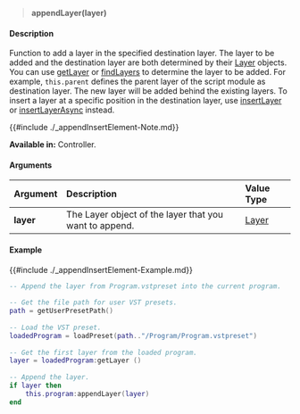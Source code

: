 >**appendLayer(layer)**

#### Description

Function to add a layer in the specified destination layer. The layer to be added and the destination layer are both determined by their [Layer](./Layer.md) objects. You can use [getLayer](./getLayer.md) or [findLayers](./findLayers.md) to determine the layer to be added. For example, ``this.parent`` defines the parent layer of the script module as destination layer. The new layer will be added behind the existing layers. To insert a layer at a specific position in the destination layer, use [insertLayer](./insertLayer.md) or [insertLayerAsync](./insertLayerAsync.md) instead.

{{#include ./_appendInsertElement-Note.md}}

**Available in:** Controller.

#### Arguments

|Argument|Description|Value Type|
|:-|:-|:-|
|**layer**|The Layer object of the layer that you want to append.|[Layer](./Layer.md)|

#### Example

{{#include ./_appendInsertElement-Example.md}}

```lua
-- Append the layer from Program.vstpreset into the current program.
    
-- Get the file path for user VST presets.
path = getUserPresetPath()
    
-- Load the VST preset.
loadedProgram = loadPreset(path.."/Program/Program.vstpreset")
    
-- Get the first layer from the loaded program.
layer = loadedProgram:getLayer ()
    
-- Append the layer.
if layer then
    this.program:appendLayer(layer)
end
```

